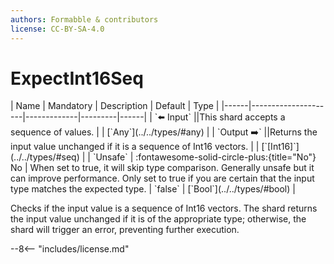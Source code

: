```yaml
---
authors: Formabble & contributors
license: CC-BY-SA-4.0
---
```



# ExpectInt16Seq

<div class="sh-parameters" markdown="1">
| Name | Mandatory | Description | Default | Type |
|------|---------------------|-------------|---------|------|
| `⬅️ Input` ||This shard accepts a sequence of values. | | [`Any`](../../types/#any) |
| `Output ➡️` ||Returns the input value unchanged if it is a sequence of Int16 vectors. | | [`[Int16]`](../../types/#seq) |
| `Unsafe` | :fontawesome-solid-circle-plus:{title="No"} No  | When set to true, it will skip type comparison. Generally unsafe but it can improve performance. Only set to true if you are certain that the input type matches the expected type. | `false` | [`Bool`](../../types/#bool) |

</div>

Checks if the input value is a sequence of Int16 vectors. The shard returns the input value unchanged if it is of the appropriate type; otherwise, the shard will trigger an error, preventing further execution.

--8<-- "includes/license.md"

